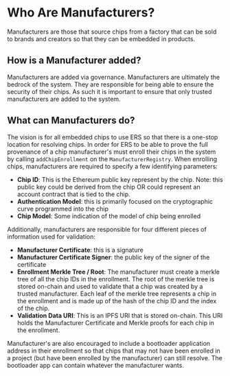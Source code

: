 # Who Are Manufacturers?
Manufacturers are those that source chips from a factory that can be sold to brands and creators so that they can be embedded in products.

## How is a Manufacturer added?
Manufacturers are added via governance. Manufacturers are ultimately the bedrock of the system. They are responsible for being able to ensure the security of their chips. As such it is important to ensure that only trusted manufacturers are added to the system.

## What can Manufacturers do?
The vision is for all embedded chips to use ERS so that there is a one-stop location for resolving chips. In order for ERS to be able to prove the full provenance of a chip manufacturer's must enroll their chips in the system by calling `addChipEnrollment` on the `ManufacturerRegistry`. When enrolling chips, manufacturers are required to specify a few identifying parameters:
- **Chip ID**: This is the Ethereum public key represent by the chip. Note: this public key could be derived from the chip OR could represent an account contract that is tied to the chip.
- **Authentication Model**: this is primarily focused on the cryptographic curve programmed into the chip
- **Chip Model**: Some indication of the model of chip being enrolled

Additionally, manufacturers are responsible for four different pieces of information used for validation:
- **Manufacturer Certificate**: this is a signature 
- **Manufacturer Certificate Signer**: the public key of the signer of the certificate
- **Enrollment Merkle Tree / Root**: The manufacturer must create a merkle tree of all the chip IDs in the enrollment. The root of the merkle tree is stored on-chain and used to validate that a chip was created by a trusted manufacturer. Each leaf of the merkle tree represents a chip in the enrollment and is made up of the hash of the chip ID and the index of the chip.
- **Validation Data URI**: This is an IPFS URI that is stored on-chain. This URI holds the Manufacturer Certificate and Merkle proofs for each chip in the enrollment.

Manufacturer's are also encouraged to include a bootloader application address in their enrollment so that chips that may not have been enrolled in a project (but have been enrolled by the manufacturer) can still resolve. The bootloader app can contain whatever the manufacturer wants.
